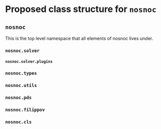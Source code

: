 # Proposed class structure for `nosnoc`

## `nosnoc`
This is the top level namespace that all elements of nosnoc lives under.

### `nosnoc.solver`

#### `nosnoc.solver.plugins`

### `nosnoc.types`

### `nosnoc.utils`

### `nosnoc.pds`

### `nosnoc.filippov`

### `nosnoc.cls`
